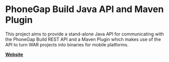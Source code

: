 # PhoneGap Build Java API and Maven Plugin

This project aims to provide a stand-alone Java API for communicating with the PhoneGap Build REST API and a Maven Plugin which makes use of the API to turn WAR projects into binaries for mobile platforms.

**<a href="http://chrisprice.github.com/phonegap-build/">Website</a>**